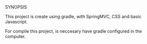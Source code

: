 SYNOPSIS

This project is create using gradle, with SpringMVC, CSS and basic Javascript.

For compile this project, is neccesary have gradle configured in the computer. 